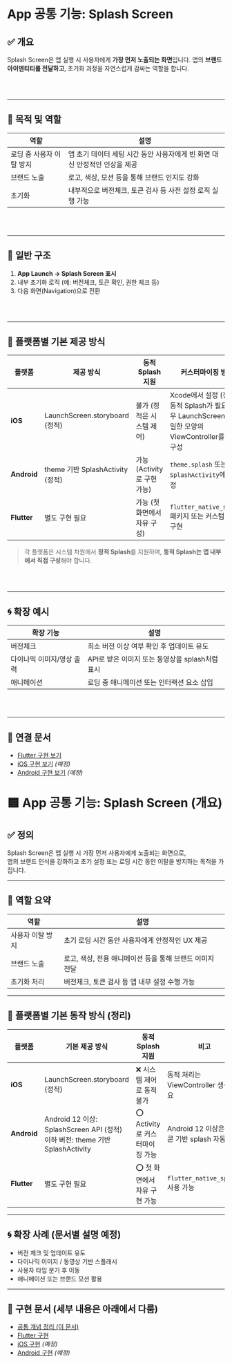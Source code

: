 # App 공통 기능: Splash Screen

## ✅ 개요
Splash Screen은 앱 실행 시 사용자에게 **가장 먼저 노출되는 화면**입니다.
앱의 **브랜드 아이덴티티를 전달하고**, 초기화 과정을 자연스럽게 감싸는 역할을 합니다.


<br><br>

---

## 🎯 목적 및 역할

| 역할 | 설명 |
|------|------|
| 로딩 중 사용자 이탈 방지 | 앱 초기 데이터 세팅 시간 동안 사용자에게 빈 화면 대신 안정적인 인상을 제공 |
| 브랜드 노출 | 로고, 색상, 모션 등을 통해 브랜드 인지도 강화 |
| 초기화 | 내부적으로 버전체크, 토큰 검사 등 사전 설정 로직 실행 가능 |

<br><br>

---

## 🧱 일반 구조

1. **App Launch → Splash Screen 표시**
2. 내부 초기화 로직 (예: 버전체크, 토큰 확인, 권한 체크 등)
3. 다음 화면(Navigation)으로 전환


<br><br>

---

## 📱 플랫폼별 기본 제공 방식

| 플랫폼 | 제공 방식 | 동적 Splash 지원 | 커스터마이징 방법 |
|---------|------------|-----------------|------------------|
| **iOS** | LaunchScreen.storyboard (정적) | 불가 (정적은 시스템 제어) | Xcode에서 설정 (정적), 동적 Splash가 필요할 경우 LaunchScreen과 동일한 모양의 ViewController를 직접 구성 |
| **Android** | theme 기반 SplashActivity (정적) | 가능 (Activity로 구현 가능) | `theme.splash` 또는 `SplashActivity`에서 설정 |
| **Flutter** | 별도 구현 필요 | 가능 (첫 화면에서 자유 구성) | `flutter_native_splash` 패키지 또는 커스텀 화면 구현 |

> 각 플랫폼은 시스템 차원에서 **정적 Splash**를 지원하며, **동적 Splash는 앱 내부에서 직접 구성**해야 합니다.


<br><br>

---

## 🌀 확장 예시

| 확장 기능 | 설명 |
|-----------|------|
| 버전체크 | 최소 버전 이상 여부 확인 후 업데이트 유도 |
| 다이나믹 이미지/영상 출력 | API로 받은 이미지 또는 동영상을 splash처럼 표시 |
| 애니메이션 | 로딩 중 애니메이션 또는 인터랙션 요소 삽입 |


<br><br>

---

## 🔗 연결 문서
- [Flutter 구현 보기](Mobile_03_Flutter/Flutter_0271_SplashScreen_basic.md)
- [iOS 구현 보기](Mobile_01_iOS/iOS_0001_SplashScreen.md) *(예정)*
- [Android 구현 보기](Mobile_02_Android/Android_0001_SplashScreen.md) *(예정)*



# 🟦 App 공통 기능: Splash Screen (개요)

## ✅ 정의
Splash Screen은 앱 실행 시 가장 먼저 사용자에게 노출되는 화면으로,  
앱의 브랜드 인식을 강화하고 초기 설정 또는 로딩 시간 동안 이탈을 방지하는 목적을 가집니다.

---

## 📌 역할 요약

| 역할 | 설명 |
|------|------|
| 사용자 이탈 방지 | 초기 로딩 시간 동안 사용자에게 안정적인 UX 제공 |
| 브랜드 노출 | 로고, 색상, 전용 애니메이션 등을 통해 브랜드 이미지 전달 |
| 초기화 처리 | 버전체크, 토큰 검사 등 앱 내부 설정 수행 가능 |

---

## 📱 플랫폼별 기본 동작 방식 (정리)

| 플랫폼 | 기본 제공 방식 | 동적 Splash 지원 | 비고 |
|--------|----------------|------------------|------|
| **iOS** | LaunchScreen.storyboard (정적) | ❌ 시스템 제어로 동적 불가 | 동적 처리는 ViewController 생성 필요 |
| **Android** | Android 12 이상: SplashScreen API (정적)<br>이하 버전: theme 기반 SplashActivity | ⭕ Activity로 커스터마이징 가능 | Android 12 이상은 아이콘 기반 splash 자동 제공 |
| **Flutter** | 별도 구현 필요 | ⭕ 첫 화면에서 자유 구현 가능 | `flutter_native_splash` 사용 가능 |

---

## 🌀 확장 사례 (문서별 설명 예정)

- 버전 체크 및 업데이트 유도
- 다이나믹 이미지 / 동영상 기반 스플래시
- 사용자 타입 분기 후 이동
- 애니메이션 또는 브랜드 모션 활용

---

## 🔗 구현 문서 (세부 내용은 아래에서 다룸)

- [공통 개념 정리 (이 문서)](./Mobile_common_001_splash.md)
- [Flutter 구현](../Mobile_03_Flutter/Flutter_0271_SplashScreen_basic.md)
- [iOS 구현](../Mobile_01_iOS/iOS_0001_SplashScreen.md) *(예정)*
- [Android 구현](../Mobile_02_Android/Android_0001_SplashScreen.md) *(예정)*
